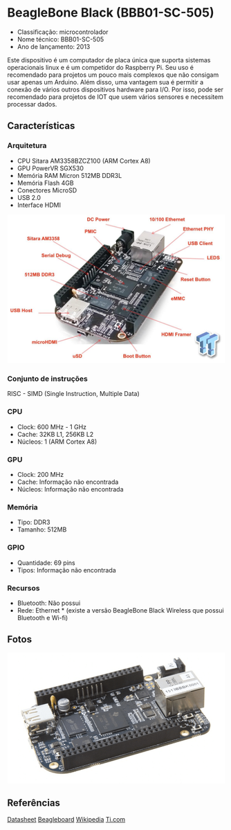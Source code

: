 # BeagleBone Black (BBB01-SC-505)

- Classificação: microcontrolador
- Nome técnico: BBB01-SC-505
- Ano de lançamento: 2013

Este dispositivo é um computador de placa única que suporta sistemas operacionais linux e é um competidor do Raspberry Pi. Seu uso é recomendado para projetos um pouco mais complexos que não consigam usar apenas um Arduino. Além disso, uma vantagem sua é permitir a conexão de vários outros dispositivos hardware para I/O. Por isso, pode ser recomendado para projetos de IOT que usem vários sensores e necessitem processar dados.

## Características

### Arquitetura

- CPU Sitara AM3358BZCZ100 (ARM Cortex A8)
- GPU PowerVR SGX530
- Memória RAM Micron 512MB DDR3L 
- Memória Flash 4GB
- Conectores MicroSD
- USB 2.0
- Interface HDMI

![BeagleBone Black](imgs/beaglebone_black_architecture.jpg)

### Conjunto de instruções

RISC - SIMD (Single Instruction, Multiple Data)

### CPU

- Clock: 600 MHz - 1 GHz
- Cache: 32KB L1, 256KB L2  
- Núcleos: 1 (ARM Cortex A8)

### GPU

- Clock: 200 MHz
- Cache: Informação não encontrada
- Núcleos: Informação não encontrada

### Memória

- Tipo: DDR3
- Tamanho: 512MB

### GPIO

- Quantidade: 69 pins
- Tipos: Informação não encontrada

### Recursos

- Bluetooth: Não possui
- Rede: Ethernet
\* (existe a versão BeagleBone Black Wireless que possui Bluetooth e Wi-fi)

## Fotos

![BeagleBone Black](imgs/beaglebone_black.png)

## Referências

[Datasheet](https://media.digikey.com/pdf/Data%20Sheets/Circuitco%20Elect/BB-BBLK-000%20Manual.pdf)
[Beagleboard](https://beagleboard.org/black)
[Wikipedia](https://en.wikipedia.org/wiki/BeagleBoard)
[Ti.com](https://www.ti.com/product/AM3358)
